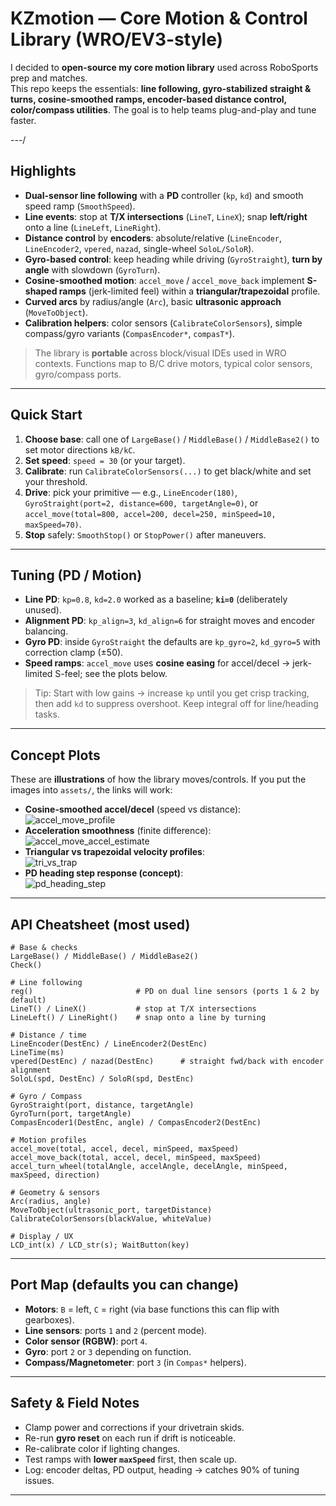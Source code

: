 # KZmotion — Core Motion & Control Library (WRO/EV3-style)

I decided to **open-source my core motion library** used across RoboSports prep and matches.  
This repo keeps the essentials: **line following, gyro-stabilized straight & turns, cosine-smoothed ramps, encoder-based distance control, color/compass utilities**. The goal is to help teams plug-and-play and tune faster.

---/

## Highlights

- **Dual-sensor line following** with a **PD** controller (`kp`, `kd`) and smooth speed ramp (`SmoothSpeed`).
- **Line events**: stop at **T/X intersections** (`LineT`, `LineX`); snap **left/right** onto a line (`LineLeft`, `LineRight`).
- **Distance control** by **encoders**: absolute/relative (`LineEncoder`, `LineEncoder2`, `vpered`, `nazad`, single-wheel `SoloL/SoloR`).
- **Gyro-based control**: keep heading while driving (`GyroStraight`), **turn by angle** with slowdown (`GyroTurn`).
- **Cosine-smoothed motion**: `accel_move` / `accel_move_back` implement **S-shaped ramps** (jerk-limited feel) within a **triangular/trapezoidal** profile.
- **Curved arcs** by radius/angle (`Arc`), basic **ultrasonic approach** (`MoveToObject`).
- **Calibration helpers**: color sensors (`CalibrateColorSensors`), simple compass/gyro variants (`CompasEncoder*`, `compasT*`).

> The library is **portable** across block/visual IDEs used in WRO contexts. Functions map to B/C drive motors, typical color sensors, gyro/compass ports.

---

## Quick Start

1. **Choose base**: call one of `LargeBase()` / `MiddleBase()` / `MiddleBase2()` to set motor directions `kB/kC`.
2. **Set speed**: `speed = 30` (or your target).  
3. **Calibrate**: run `CalibrateColorSensors(...)` to get black/white and set your threshold.  
4. **Drive**: pick your primitive — e.g., `LineEncoder(180)`, `GyroStraight(port=2, distance=600, targetAngle=0)`, or  
   `accel_move(total=800, accel=200, decel=250, minSpeed=10, maxSpeed=70)`.
5. **Stop** safely: `SmoothStop()` or `StopPower()` after maneuvers.

---

## Tuning (PD / Motion)

- **Line PD**: `kp=0.8`, `kd=2.0` worked as a baseline; **`ki=0`** (deliberately unused).  
- **Alignment PD**: `kp_align=3`, `kd_align=6` for straight moves and encoder balancing.  
- **Gyro PD**: inside `GyroStraight` the defaults are `kp_gyro=2`, `kd_gyro=5` with correction clamp (±50).  
- **Speed ramps**: `accel_move` uses **cosine easing** for accel/decel → jerk-limited S-feel; see the plots below.

> Tip: Start with low gains → increase `kp` until you get crisp tracking, then add `kd` to suppress overshoot. Keep integral off for line/heading tasks.

---

## Concept Plots

These are **illustrations** of how the library moves/controls. If you put the images into `assets/`, the links will work:

- **Cosine-smoothed accel/decel** (speed vs distance):  
  ![accel_move_profile](accel_move_profile.png)
- **Acceleration smoothness** (finite difference):  
  ![accel_move_accel_estimate](accel_move_accel_estimate.png)
- **Triangular vs trapezoidal velocity profiles**:  
  ![tri_vs_trap](tri_vs_trap.png)
- **PD heading step response (concept)**:  
  ![pd_heading_step](pd_heading_step.png)

---

## API Cheatsheet (most used)

```text
# Base & checks
LargeBase() / MiddleBase() / MiddleBase2()
Check()

# Line following
reg()                       # PD on dual line sensors (ports 1 & 2 by default)
LineT() / LineX()           # stop at T/X intersections
LineLeft() / LineRight()    # snap onto a line by turning

# Distance / time
LineEncoder(DestEnc) / LineEncoder2(DestEnc)
LineTime(ms)
vpered(DestEnc) / nazad(DestEnc)      # straight fwd/back with encoder alignment
SoloL(spd, DestEnc) / SoloR(spd, DestEnc)

# Gyro / Compass
GyroStraight(port, distance, targetAngle)
GyroTurn(port, targetAngle)
CompasEncoder1(DestEnc, angle) / CompasEncoder2(DestEnc)

# Motion profiles
accel_move(total, accel, decel, minSpeed, maxSpeed)
accel_move_back(total, accel, decel, minSpeed, maxSpeed)
accel_turn_wheel(totalAngle, accelAngle, decelAngle, minSpeed, maxSpeed, direction)

# Geometry & sensors
Arc(radius, angle)
MoveToObject(ultrasonic_port, targetDistance)
CalibrateColorSensors(blackValue, whiteValue)

# Display / UX
LCD_int(x) / LCD_str(s); WaitButton(key)
```

---

## Port Map (defaults you can change)

* **Motors**: `B` = left, `C` = right (via base functions this can flip with gearboxes).
* **Line sensors**: ports `1` and `2` (percent mode).
* **Color sensor (RGBW)**: port `4`.
* **Gyro**: port `2` or `3` depending on function.
* **Compass/Magnetometer**: port `3` (in `Compas*` helpers).

---

## Safety & Field Notes

* Clamp power and corrections if your drivetrain skids.
* Re-run **gyro reset** on each run if drift is noticeable.
* Re-calibrate color if lighting changes.
* Test ramps with **lower `maxSpeed`** first, then scale up.
* Log: encoder deltas, PD output, heading → catches 90% of tuning issues.

---
